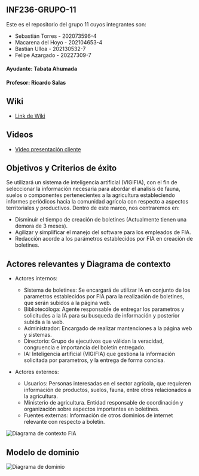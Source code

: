 ## INF236-GRUPO-11

Este es el repositorio del grupo 11 cuyos integrantes son:

* Sebastián Torres - 202073596-4
* Macarena del Hoyo - 202104653-4
* Bastian Ulloa - 202130532-7
* Felipe Azargado - 20227309-7

#### Ayudante: Tabata Ahumada
#### Profesor: Ricardo Salas

## Wiki

* [Link de Wiki](https://github.com/SebaUSM/hito-1/wiki)

## Videos

* [Video presentación cliente](https://www.youtube.com/watch?v=abJau21SDIk)

## Objetivos y Criterios de éxito

Se utilizará un sistema de inteligencia artificial (VIGIFIA), con el fin de seleccionar la información necesaria para abordar el analisis de fauna, suelos o componentes pertenecientes a la agricultura estableciendo informes periódicos hacia la comunidad agrícola con respecto a aspectos territoriales y productivos. Dentro de este marco, nos centraremos en:
* Disminuir el tiempo de creación de boletines (Actualmente tienen una demora de 3 meses).
* Agilizar y simplificar el manejo del software para los empleados de FIA.
* Redacción acorde a los parámetros establecidos por FIA en creación de boletines.

## Actores relevantes y Diagrama de contexto
* Actores internos:
  * Sistema de boletines: Se encargará de utilizar IA en conjunto de los parametros establecidos por FIA para la realización de boletines, que serán subidos a la página web.
  * Bibliotecóloga: Agente responsable de entregar los parametros y solicitudes a la IA para su busqueda de información y posterior subida a la web.
  * Administrador: Encargado de realizar mantenciones a la página web y sistemas.
  * Directorio: Grupo de ejecutivos que válidan la veracidad, congruencia e importancia del boletin entregado.
  * IA: Inteligencia artificial (VIGIFIA) que gestiona la información solicitada por parametros, y la entrega de forma concisa.

* Actores externos:
  * Usuarios: Personas interesadas en el sector agrícola, que requieren información de productos, suelos, fauna, entre otros relacionados a la agricultura.
  * Ministerio de agricultura. Entidad responsable de coordinación y organización sobre aspectos importantes en boletines.
  * Fuentes externas: Información de otros dominios de internet relevante con respecto a boletin.

![Diagrama de contexto FIA](https://github.com/user-attachments/assets/3627b6a8-724b-4822-92f2-98d6ab4363e1)

## Modelo de dominio

![Diagrama de dominio](https://github.com/user-attachments/assets/e799ee40-6c04-4181-b1ba-3c803c8553f2)

